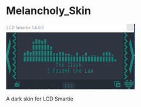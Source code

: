 # Melancholy_Skin

![Skin Perwview](https://github.com/Limbos-goodies-for-LCDSmartie/Melancholy_Skin/blob/main/Melancholy/Skin_Preview.png)

A dark skin for LCD Smartie
